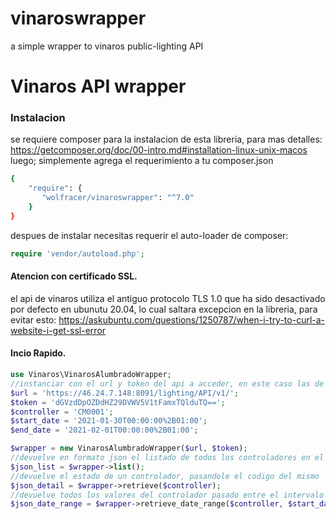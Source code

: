 # vinaroswrapper
a simple wrapper to vinaros public-lighting API


# Vinaros API wrapper



### Instalacion
se requiere composer para la instalacion de esta libreria, para mas detalles:
https://getcomposer.org/doc/00-intro.md#installation-linux-unix-macos
luego;
simplemente agrega el requerimiento a tu composer.json

```sh
{
    "require": {
       "wolfracer/vinaroswrapper": "^7.0"
    }
}
```

despues de instalar necesitas requerir el auto-loader de composer:

```php
require 'vendor/autoload.php';
```


#### Atencion con certificado SSL.

el api de vinaros utiliza el antiguo protocolo TLS 1.0 que ha sido desactivado por defecto en ubunutu 20.04, lo cual saltara excepcion en la libreria, para evitar esto: https://askubuntu.com/questions/1250787/when-i-try-to-curl-a-website-i-get-ssl-error


#### Incio Rapido.

```php
use Vinaros\VinarosAlumbradoWrapper;
//instanciar con el url y token del api a acceder, en este caso las de alumbrado publico de vinaros.
$url = 'https://46.24.7.148:8091/lighting/API/v1/';
$token = 'dGVzdDpOZDdHZ29DVWV5V1tFamxTQlduTQ==';
$controller = 'CM0001';
$start_date = '2021-01-30T00:00:00%2B01:00';
$end_date = '2021-02-01T00:00:00%2B01:00';

$wrapper = new VinarosAlumbradoWrapper($url, $token);
//devuelve en formato json el listado de todos los controladores en el api
$json_list = $wrapper->list();
//devuelve el estado de un controlador, pasandole el codigo del mismo
$json_detail = $wrapper->retrieve($controller);
//devuelve todos los valores del controlador pasado entre el intervalo de fechas dado
$json_date_range = $wrapper->retrieve_date_range($controller, $start_date, $end_date);
```


